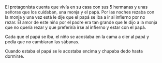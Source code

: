 El protagonista cuenta que vivía en su casa con sus 5 hermanas y unas señoras que los cuidaban, una monja y el papá. Por las noches rezaba con la monja y una vez está le dije que el papá se iba a ir al infierno por no rezar. El amor de este niño por el padre era tan grande que le dijo a la monja que no quería rezar y que preferiría irse al infierno y estar con el papá.

Cada que el papá se iba, el niño se acostaba en la cama a oler al papá y pedía que no cambiaran las sábanas.

Cuando estaba el papá se le acostaba encima y chupaba dedo hasta dormirse. 
